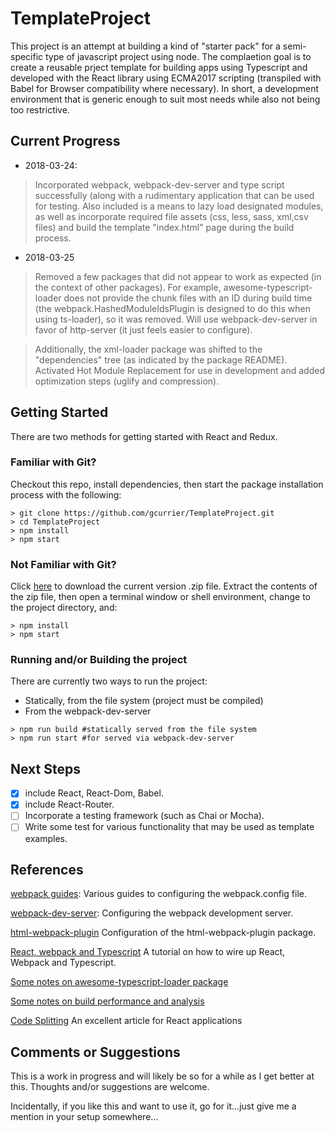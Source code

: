# TemplateProject

This project is an attempt at building a kind of "starter pack" for a semi-specific type of javascript project using node. The complaetion goal is to create a reusable prject template for building apps using Typescript and developed with the React library using ECMA2017 scripting (transpiled with Babel for Browser compatibility where necessary). In short, a development environment that is generic enough to suit most needs while also not being too restrictive.

## Current Progress
* 2018-03-24: 
> Incorporated webpack, webpack-dev-server and type script successfully (along with a rudimentary application that can be used for 
> testing. Also included is a means to lazy load designated modules, as well as incorporate required file assets (css, less, sass, xml,csv 
> files) and build the template "index.html" page during the build process.

* 2018-03-25
> Removed a few packages that did not appear to work as expected (in the context of other packages). For example, awesome-typescript-loader does not provide the chunk files with an ID during build time (the webpack.HashedModuleIdsPlugin is designed to do this when using ts-loader), so it was removed. Will use webpack-dev-server in favor of http-server (it just feels easier to configure).

> Additionally, the xml-loader package was shifted to the "dependencies" tree (as indicated by the package README). Activated Hot Module Replacement for use in development and added optimization steps (uglify and compression).


## Getting Started

There are two methods for getting started with React and Redux.

### Familiar with Git?
Checkout this repo, install dependencies, then start the package installation process with the following:

```
> git clone https://github.com/gcurrier/TemplateProject.git
> cd TemplateProject
> npm install
> npm start
```

### Not Familiar with Git?
Click [here](https://github.com/gcurrier/TemplateProject/archive/master.zip) to download the current version .zip file.  Extract the contents of the zip file, then open a terminal window or shell environment, change to the project directory, and:

```
> npm install
> npm start
```

### Running and/or Building the project

There are currently two ways to run the project:
* Statically, from the file system (project must be compiled)
* From the webpack-dev-server

```
> npm run build #statically served from the file system
> npm run start #for served via webpack-dev-server
```

## Next Steps
- [x] include React, React-Dom, Babel.
- [x] include React-Router.
- [ ] Incorporate a testing framework (such as Chai or Mocha).
- [ ] Write some test for various functionality that may be used as template examples.

## References 
[webpack guides](https://webpack.js.org/guides/): Various guides to configuring the webpack.config file.

[webpack-dev-server](https://webpack.js.org/configuration/dev-server/): Configuring the webpack development server.

[html-webpack-plugin](https://github.com/jantimon/html-webpack-plugin#configuration) Configuration of the html-webpack-plugin package.

[React, webpack and Typescript](https://www.typescriptlang.org/docs/handbook/react-&-webpack.html) A tutorial on how to wire up React, Webpack and Typescript.

[Some notes on awesome-typescript-loader package](https://github.com/s-panferov/awesome-typescript-loader/blob/master/README.md)

[Some notes on build performance and analysis](https://hackernoon.com/optimising-your-application-bundle-size-with-webpack-e85b00bab579)

[Code Splitting](https://serverless-stack.com/chapters/code-splitting-in-create-react-app.html) An excellent article for React applications

## Comments or Suggestions
This is a work in progress and will likely be so for a while as I get better at this. Thoughts and/or suggestions are welcome. 

Incidentally, if you like this and want to use it, go for it...just give me a mention in your setup somewhere...
